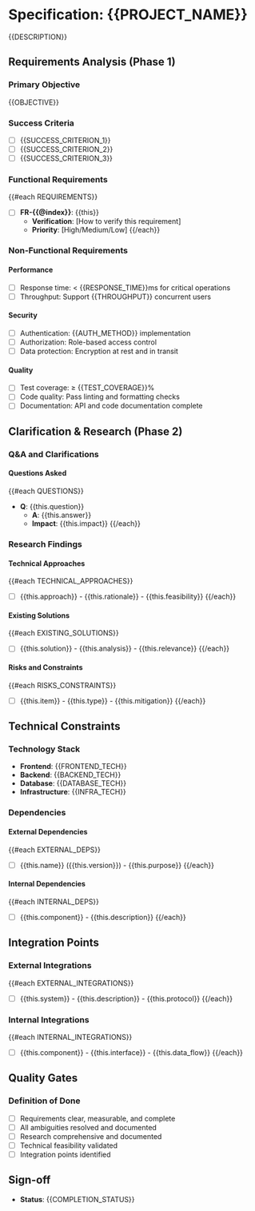 # Specification: {{PROJECT_NAME}}

{{DESCRIPTION}}

## Requirements Analysis (Phase 1)
### Primary Objective
{{OBJECTIVE}}

### Success Criteria
- [ ] {{SUCCESS_CRITERION_1}}
- [ ] {{SUCCESS_CRITERION_2}}
- [ ] {{SUCCESS_CRITERION_3}}

### Functional Requirements
{{#each REQUIREMENTS}}
- [ ] **FR-{{@index}}**: {{this}}
  - **Verification**: [How to verify this requirement]
  - **Priority**: [High/Medium/Low]
{{/each}}

### Non-Functional Requirements
#### Performance
- [ ] Response time: < {{RESPONSE_TIME}}ms for critical operations
- [ ] Throughput: Support {{THROUGHPUT}} concurrent users

#### Security
- [ ] Authentication: {{AUTH_METHOD}} implementation
- [ ] Authorization: Role-based access control
- [ ] Data protection: Encryption at rest and in transit

#### Quality
- [ ] Test coverage: ≥ {{TEST_COVERAGE}}%
- [ ] Code quality: Pass linting and formatting checks
- [ ] Documentation: API and code documentation complete

## Clarification & Research (Phase 2)
### Q&A and Clarifications
#### Questions Asked
{{#each QUESTIONS}}
- **Q**: {{this.question}}
  - **A**: {{this.answer}}
  - **Impact**: {{this.impact}}
{{/each}}

### Research Findings
#### Technical Approaches
{{#each TECHNICAL_APPROACHES}}
- [ ] {{this.approach}} - {{this.rationale}} - {{this.feasibility}}
{{/each}}

#### Existing Solutions
{{#each EXISTING_SOLUTIONS}}
- [ ] {{this.solution}} - {{this.analysis}} - {{this.relevance}}
{{/each}}

#### Risks and Constraints
{{#each RISKS_CONSTRAINTS}}
- [ ] {{this.item}} - {{this.type}} - {{this.mitigation}}
{{/each}}

## Technical Constraints
### Technology Stack
- **Frontend**: {{FRONTEND_TECH}}
- **Backend**: {{BACKEND_TECH}}
- **Database**: {{DATABASE_TECH}}
- **Infrastructure**: {{INFRA_TECH}}

### Dependencies
#### External Dependencies
{{#each EXTERNAL_DEPS}}
- [ ] {{this.name}} ({{this.version}}) - {{this.purpose}}
{{/each}}

#### Internal Dependencies
{{#each INTERNAL_DEPS}}
- [ ] {{this.component}} - {{this.description}}
{{/each}}

## Integration Points
### External Integrations
{{#each EXTERNAL_INTEGRATIONS}}
- [ ] {{this.system}} - {{this.description}} - {{this.protocol}}
{{/each}}

### Internal Integrations
{{#each INTERNAL_INTEGRATIONS}}
- [ ] {{this.component}} - {{this.interface}} - {{this.data_flow}}
{{/each}}

## Quality Gates
### Definition of Done
- [ ] Requirements clear, measurable, and complete
- [ ] All ambiguities resolved and documented
- [ ] Research comprehensive and documented
- [ ] Technical feasibility validated
- [ ] Integration points identified

## Sign-off
- **Status**: {{COMPLETION_STATUS}}